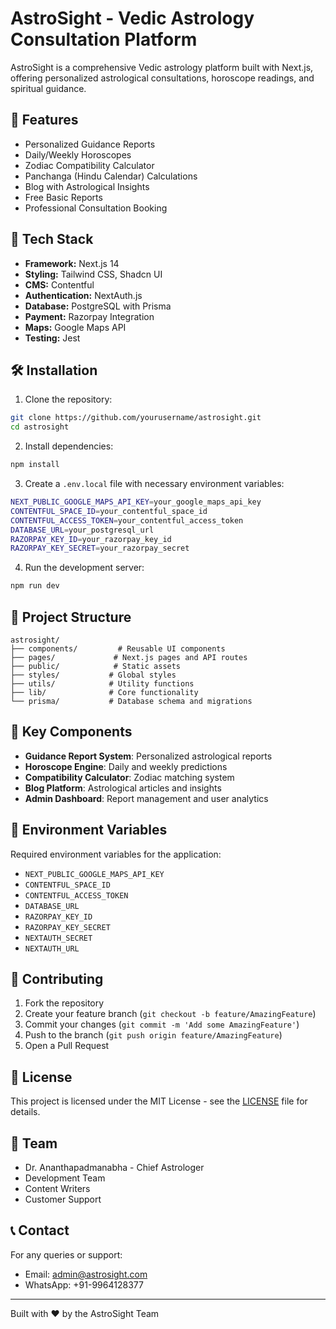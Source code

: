 # AstroSight - Vedic Astrology Consultation Platform

AstroSight is a comprehensive Vedic astrology platform built with Next.js, offering personalized astrological consultations, horoscope readings, and spiritual guidance.

## 🌟 Features

- Personalized Guidance Reports
- Daily/Weekly Horoscopes
- Zodiac Compatibility Calculator
- Panchanga (Hindu Calendar) Calculations
- Blog with Astrological Insights
- Free Basic Reports
- Professional Consultation Booking

## 🚀 Tech Stack

- **Framework:** Next.js 14
- **Styling:** Tailwind CSS, Shadcn UI
- **CMS:** Contentful
- **Authentication:** NextAuth.js
- **Database:** PostgreSQL with Prisma
- **Payment:** Razorpay Integration
- **Maps:** Google Maps API
- **Testing:** Jest

## 🛠️ Installation

1. Clone the repository:

```bash
git clone https://github.com/yourusername/astrosight.git
cd astrosight
```

2. Install dependencies:

```bash
npm install
```

3. Create a `.env.local` file with necessary environment variables:

```bash
NEXT_PUBLIC_GOOGLE_MAPS_API_KEY=your_google_maps_api_key
CONTENTFUL_SPACE_ID=your_contentful_space_id
CONTENTFUL_ACCESS_TOKEN=your_contentful_access_token
DATABASE_URL=your_postgresql_url
RAZORPAY_KEY_ID=your_razorpay_key_id
RAZORPAY_KEY_SECRET=your_razorpay_secret
```

4. Run the development server:

```bash
npm run dev
```

## 📁 Project Structure

```
astrosight/
├── components/         # Reusable UI components
├── pages/             # Next.js pages and API routes
├── public/            # Static assets
├── styles/           # Global styles
├── utils/            # Utility functions
├── lib/              # Core functionality
└── prisma/           # Database schema and migrations
```

## 🔑 Key Components

- **Guidance Report System**: Personalized astrological reports
- **Horoscope Engine**: Daily and weekly predictions
- **Compatibility Calculator**: Zodiac matching system
- **Blog Platform**: Astrological articles and insights
- **Admin Dashboard**: Report management and user analytics

## 📝 Environment Variables

Required environment variables for the application:

- `NEXT_PUBLIC_GOOGLE_MAPS_API_KEY`
- `CONTENTFUL_SPACE_ID`
- `CONTENTFUL_ACCESS_TOKEN`
- `DATABASE_URL`
- `RAZORPAY_KEY_ID`
- `RAZORPAY_KEY_SECRET`
- `NEXTAUTH_SECRET`
- `NEXTAUTH_URL`

## 🤝 Contributing

1. Fork the repository
2. Create your feature branch (`git checkout -b feature/AmazingFeature`)
3. Commit your changes (`git commit -m 'Add some AmazingFeature'`)
4. Push to the branch (`git push origin feature/AmazingFeature`)
5. Open a Pull Request

## 📄 License

This project is licensed under the MIT License - see the [LICENSE](LICENSE) file for details.

## 👥 Team

- Dr. Ananthapadmanabha - Chief Astrologer
- Development Team
- Content Writers
- Customer Support

## 📞 Contact

For any queries or support:
- Email: admin@astrosight.com
- WhatsApp: +91-9964128377

---

Built with ❤️ by the AstroSight Team
